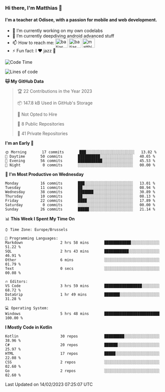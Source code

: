 ### Hi there, I'm Matthias 👋

#### I'm a teacher at Odisee, with a passion for mobile and web development.

- 🔭 I’m currently working on my own codelabs
- 🌱 I’m currently deepdiving android advanced stuff
- 📫 How to reach me: <a href="https://dev.to/batjas" target="_blank"><img align="center" src="https://raw.githubusercontent.com/rahuldkjain/github-profile-readme-generator/master/src/images/icons/Social/devto.svg" alt="batjas" height="30" width="40" /></a>
<a href="https://twitter.com/batjas" target="_blank"><img align="center" src="https://raw.githubusercontent.com/rahuldkjain/github-profile-readme-generator/master/src/images/icons/Social/twitter.svg" alt="batjas" height="30" width="40" /></a>
<a href="https://linkedin.com/in/matthiasdruwé" target="_blank"><img align="center" src="https://raw.githubusercontent.com/rahuldkjain/github-profile-readme-generator/master/src/images/icons/Social/linked-in-alt.svg" alt="matthiasdruwé" height="30" width="40" /></a>
- ⚡ Fun fact: I ❤ jazz 🎷


<!--START_SECTION:waka-->
![Code Time](http://img.shields.io/badge/Code%20Time-650%20hrs%208%20mins-blue)

![Lines of code](https://img.shields.io/badge/From%20Hello%20World%20I%27ve%20Written-220%20Thousand%20lines%20of%20code-blue)

**🐱 My GitHub Data** 

> 🏆 22 Contributions in the Year 2023
 > 
> 📦 147.8 kB Used in GitHub's Storage 
 > 
> 🚫 Not Opted to Hire
 > 
> 📜 8 Public Repositories 
 > 
> 🔑 41 Private Repositories  
 > 
**I'm an Early 🐤** 

```text
🌞 Morning       17 commits       ███░░░░░░░░░░░░░░░░░░░░░░   13.82 % 
🌆 Daytime       50 commits       ██████████░░░░░░░░░░░░░░░   40.65 % 
🌃 Evening       56 commits       ███████████░░░░░░░░░░░░░░   45.53 % 
🌙 Night          0 commits       ░░░░░░░░░░░░░░░░░░░░░░░░░   00.00 % 

```
📅 **I'm Most Productive on Wednesday** 

```text
Monday          16 commits       ███░░░░░░░░░░░░░░░░░░░░░░   13.01 % 
Tuesday         11 commits       ██░░░░░░░░░░░░░░░░░░░░░░░   08.94 % 
Wednesday       38 commits       ███████░░░░░░░░░░░░░░░░░░   30.89 % 
Thursday        10 commits       ██░░░░░░░░░░░░░░░░░░░░░░░   08.13 % 
Friday          22 commits       ████░░░░░░░░░░░░░░░░░░░░░   17.89 % 
Saturday         0 commits       ░░░░░░░░░░░░░░░░░░░░░░░░░   00.00 % 
Sunday          26 commits       █████░░░░░░░░░░░░░░░░░░░░   21.14 % 

```


📊 **This Week I Spent My Time On** 

```text
⌚︎ Time Zone: Europe/Brussels

💬 Programming Languages: 
Markdown                 2 hrs 58 mins       ████████████░░░░░░░░░░░░░   51.22 % 
SQL                      2 hrs 43 mins       ███████████░░░░░░░░░░░░░░   46.91 % 
Other                    6 mins              ░░░░░░░░░░░░░░░░░░░░░░░░░   01.79 % 
Text                     0 secs              ░░░░░░░░░░░░░░░░░░░░░░░░░   00.08 % 

🔥 Editors: 
VS Code                  3 hrs 59 mins       █████████████████░░░░░░░░   68.72 % 
DataGrip                 1 hr 49 mins        ███████░░░░░░░░░░░░░░░░░░   31.28 % 

💻 Operating System: 
Windows                  5 hrs 48 mins       █████████████████████████   100.00 % 

```

**I Mostly Code in Kotlin** 

```text
Kotlin                   30 repos            █████████░░░░░░░░░░░░░░░░   38.96 % 
C#                       20 repos            ██████░░░░░░░░░░░░░░░░░░░   25.97 % 
HTML                     17 repos            █████░░░░░░░░░░░░░░░░░░░░   22.08 % 
CSS                      2 repos             ░░░░░░░░░░░░░░░░░░░░░░░░░   02.60 % 
Go                       2 repos             ░░░░░░░░░░░░░░░░░░░░░░░░░   02.60 % 

```



 Last Updated on 14/02/2023 07:25:07 UTC
<!--END_SECTION:waka-->
